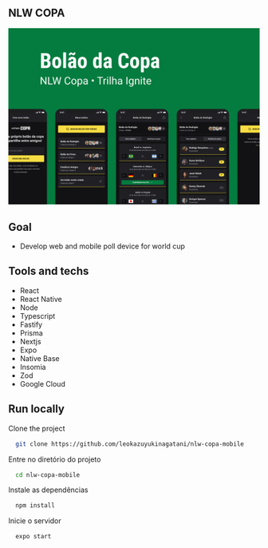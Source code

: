## NLW COPA

![preview](.github/preview.png)


## Goal

- Develop web and mobile poll device for world cup

## Tools and techs

- React
- React Native
- Node
- Typescript
- Fastify
- Prisma
- Nextjs
- Expo
- Native Base
- Insomia
- Zod
- Google Cloud

## Run locally

Clone the project

```bash
  git clone https://github.com/leokazuyukinagatani/nlw-copa-mobile
```

Entre no diretório do projeto

```bash
  cd nlw-copa-mobile
```

Instale as dependências

```bash
  npm install
```

Inicie o servidor

```bash
  expo start
```

